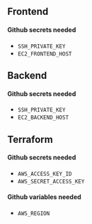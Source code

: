 ## Frontend
#### Github secrets needed
- `SSH_PRIVATE_KEY`
- `EC2_FRONTEND_HOST`


## Backend
#### Github secrets needed
- `SSH_PRIVATE_KEY`
- `EC2_BACKEND_HOST`

## Terraform
#### Github secrets needed
- `AWS_ACCESS_KEY_ID`
- `AWS_SECRET_ACCESS_KEY`
#### Github variables needed
- `AWS_REGION`
